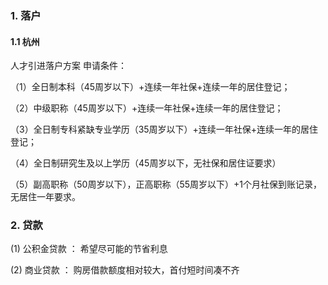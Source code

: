
### 1. 落户

#### 1.1 杭州

人才引进落户方案
申请条件：

（1）全日制本科（45周岁以下）+连续一年社保+连续一年的居住登记；

（2）中级职称（45周岁以下）+连续一年社保+连续一年的居住登记；

（3）全日制专科紧缺专业学历（35周岁以下）+连续一年社保+连续一年的居住登记；

（4）全日制研究生及以上学历（45周岁以下，无社保和居住证要求）

（5）副高职称（50周岁以下），正高职称（55周岁以下）+1个月社保到账记录，无居住一年要求。




### 2. 贷款

(1) 公积金贷款 ： 希望尽可能的节省利息

(2) 商业贷款 ： 购房借款额度相对较大，首付短时间凑不齐
